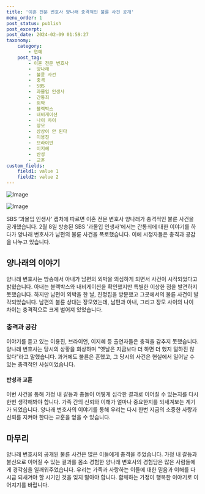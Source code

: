 ```yaml
---
title: '이혼 전문 변호사 양나래 충격적인 불륜 사건 공개'
menu_order: 1
post_status: publish
post_excerpt: 
post_date: 2024-02-09 01:59:27
taxonomy:
    category:
        - 연예
    post_tag:
        - 이혼 전문 변호사
        -  양나래
        -  불륜 사건
        -  충격
        -  SBS
        -  과몰입 인생사
        -  간통죄
        -  외박
        -  블랙박스
        -  내비게이션
        -  나이 차이
        -  장모
        -  상상이 안 된다
        -  이용진
        -  브라이언
        -  이지혜
        -  반성
        -  교훈
custom_fields:
    field1: value 1
    field2: value 2
---
```


![Image](https://mimgnews.pstatic.net/image/609/2024/02/08/202402082052386310_1_20240208214604325.jpg?type=w540)

![Image](https://ssl.pstatic.net/mimgnews/image/609/2024/02/08/202402082052386310_2_20240208214604328.jpg?type=w540)

SBS ‘과몰입 인생사’ 캡처에 따르면 이혼 전문 변호사 양나래가 충격적인 불륜 사건을 공개했습니다. 2월 8일 방송된 SBS '과몰입 인생사'에서는 간통죄에 대한 이야기를 하다가 양나래 변호사가 남편의 불륜 사건을 폭로했습니다. 이에 시청자들은 충격과 공감을 나누고 있습니다.
## 양나래의 이야기
양나래 변호사는 방송에서 아내가 남편의 외박을 의심하게 되면서 사건이 시작되었다고 밝혔습니다. 아내는 블랙박스와 내비게이션을 확인했지만 특별한 이상한 점을 발견하지 못했습니다. 하지만 남편이 외박을 한 날, 친정집을 방문했고 그곳에서의 불륜 사건이 발각되었습니다. 남편의 불륜 상대는 장모였는데, 남편과 아내, 그리고 장모 사이의 나이 차이는 충격적으로 크게 벌어져 있었습니다.
### 충격과 공감
이야기를 듣고 있는 이용진, 브라이언, 이지혜 등 출연자들은 충격을 감추지 못했습니다. 양나래 변호사는 당시의 상황을 회상하며 "옛날은 지금보다 더 하면 더 했지 덜하진 않았다"라고 말했습니다. 과거에도 불륜은 흔했고, 그 당시의 사건은 현실에서 일어날 수 있는 충격적인 사실이었습니다.
#### 반성과 교훈
이번 사건을 통해 가정 내 갈등과 충돌이 어떻게 심각한 결과로 이어질 수 있는지를 다시 한번 생각해봐야 합니다. 가족 간의 신뢰와 이해가 얼마나 중요한지를 되새겨보는 계기가 되었습니다. 양나래 변호사의 이야기를 통해 우리는 다시 한번 지금의 소중한 사랑과 신뢰를 지켜야 한다는 교훈을 얻을 수 있습니다.
## 마무리
양나래 변호사의 공개된 불륜 사건은 많은 이들에게 충격을 주었습니다. 가정 내 갈등과 불신으로 이어질 수 있는 결과를 몸소 경험한 양나래 변호사의 경험담은 많은 사람들에게 경각심을 일깨워주었습니다. 우리는 가족과 사랑하는 이들에 대한 믿음과 이해를 다시금 되새겨야 할 시기인 것을 잊지 말아야 합니다. 함께하는 가정이 행복한 이야기로 이어지기를 바랍니다.
